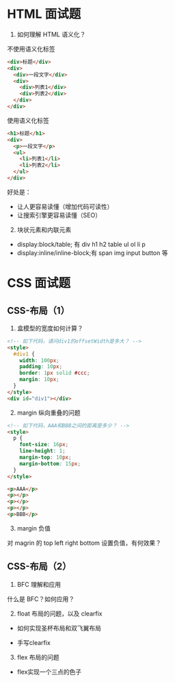 # HTML 面试题

1. 如何理解 HTML 语义化？

不使用语义化标签

```html
<div>标题</div>
<div>
  <div>一段文字</div>
  <div>
    <div>列表1</div>
    <div>列表2</div>
  </div>
</div>
```

使用语义化标签

```html
<h1>标题</h1>
<div>
  <p>一段文字</p>
  <ul>
    <li>列表1</li>
    <li>列表2</li>
  </ul>
</div>
```

好处是：

- 让人更容易读懂（增加代码可读性）
- 让搜索引擎更容易读懂（SEO）

2. 块状元素和内联元素

- display:block/table; 有 div h1 h2 table ul ol li p
- display:inline/inline-block;有 span img input button 等

# CSS 面试题

## CSS-布局（1）

1. 盒模型的宽度如何计算？

```html
<!-- 如下代码，请问div1的offsetWidth是多大？ -->
<style>
  #div1 {
    width: 100px;
    padding: 10px;
    border: 1px solid #ccc;
    margin: 10px;
  }
</style>
<div id="div1"></div>
```

2. margin 纵向重叠的问题

```html
<!-- 如下代码，AAA和BBB之间的距离是多少？ -->
<style>
  p {
    font-size: 16px;
    line-height: 1;
    margin-top: 10px;
    margin-bottom: 15px;
  }
</style>

<p>AAA</p>
<p></p>
<p></p>
<p></p>
<p>BBB</p>
```

3. margin 负值

对 magrin 的 top left right bottom 设置负值，有何效果？

## CSS-布局（2）

1. BFC 理解和应用

什么是 BFC？如何应用？

2. float 布局的问题，以及 clearfix

- 如何实现圣杯布局和双飞翼布局

- 手写clearfix

3. flex 布局的问题

- flex实现一个三点的色子


